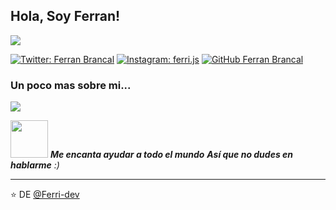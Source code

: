 <h2> Hola, Soy Ferran! </h2>
<img src="https://user-images.githubusercontent.com/85942417/123554218-4302af80-d77f-11eb-8e62-6e8a42907def.png">


[![Twitter: Ferran Brancal](https://img.shields.io/twitter/follow/Not_Ferri?style=social)](https://twitter.com/Not_Ferri)
[![Instagram: ferri.js](https://img.shields.io/badge/-ferri.js-blue?style=flat-square&logo=Instagram&logoColor=white&link=https://www.instagram.com/ferri.js/)](https://www.instagram.com/ferri.js)
[![GitHub Ferran Brancal](https://img.shields.io/github/followers/Ferri-dev?label=follow&style=social)](https://github.com/Ferri-dev)


### Un poco mas sobre mi...  

<img src="https://user-images.githubusercontent.com/85942417/123554654-472fcc80-d781-11eb-89af-da321a031930.png">
<br>
<img scr="https://user-images.githubusercontent.com/85942417/123554956-fc16b900-d782-11eb-84c8-2f83e413c87f.png">

<img src="https://media.giphy.com/media/CkDBCHguEGk0bONQVQ/giphy.gif" width="60"> <em><b>Me encanta ayudar a todo el mundo</b> <b>Así que no dudes en hablarme</b> :)</em>

---

⭐️ DE [@Ferri-dev](https://github.com/Ferri-dev)
